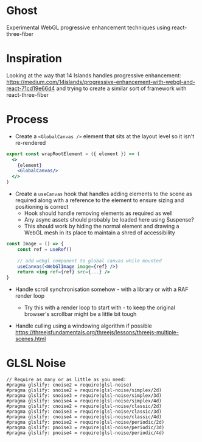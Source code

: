 # Ghost

Experimental WebGL progressive enhancement techniques using react-three-fiber

# Inspiration

Looking at the way that 14 Islands handles progressive enhancement: https://medium.com/14islands/progressive-enhancement-with-webgl-and-react-71cd19e66d4 and trying to create a similar sort of framework with react-three-fiber

# Process

+ Create a `<GlobalCanvas />` element that sits at the layout level so it isn't re-rendered

```jsx
export const wrapRootElement = ({ element }) => (
  <>
    {element}
    <GlobalCanvas/>
  </>
)
```

+ Create a `useCanvas` hook that handles adding elements to the scene as required along with a reference to the element to ensure sizing and positioning is correct
  + Hook should handle removing elements as required as well
  + Any async assets should probably be loaded here using Suspense?
  + This should work by hiding the normal element and drawing a WebGL mesh in its place to maintain a shred of accessibility

```jsx
const Image = () => {
	const ref = useRef()
	
	// add webgl component to global canvas while mounted
	useCanvas(<WebGlImage image={ref} />)
	return <img ref={ref} src={...} />
}
```

+ Handle scroll synchronisation somehow - with a library or with a RAF render loop
  + Try this with a render loop to start with - to keep the original browser's scrollbar might be a little bit tough

+ Handle culling using a windowing algorithm if possible https://threejsfundamentals.org/threejs/lessons/threejs-multiple-scenes.html

# GLSL Noise

```
// Require as many or as little as you need: 
#pragma glslify: cnoise2 = require(glsl-noise) 
#pragma glslify: snoise2 = require(glsl-noise/simplex/2d) 
#pragma glslify: snoise3 = require(glsl-noise/simplex/3d) 
#pragma glslify: snoise4 = require(glsl-noise/simplex/4d) 
#pragma glslify: cnoise2 = require(glsl-noise/classic/2d) 
#pragma glslify: cnoise3 = require(glsl-noise/classic/3d) 
#pragma glslify: cnoise4 = require(glsl-noise/classic/4d) 
#pragma glslify: pnoise2 = require(glsl-noise/periodic/2d) 
#pragma glslify: pnoise3 = require(glsl-noise/periodic/3d) 
#pragma glslify: pnoise4 = require(glsl-noise/periodic/4d) 
```